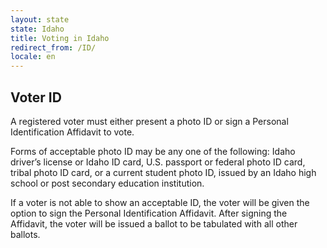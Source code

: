 ```yaml
---
layout: state
state: Idaho
title: Voting in Idaho
redirect_from: /ID/
locale: en
---
```


## Voter ID

A registered voter must either present a photo ID or sign a Personal Identification Affidavit to vote.

Forms of acceptable photo ID may be any one of the following: Idaho driver’s license or Idaho ID card, U.S. passport or federal photo ID card, tribal photo ID card, or a current student photo ID, issued by an Idaho high school or post secondary education institution.

If a voter is not able to show an acceptable ID, the voter will be given the option to sign the Personal Identification Affidavit. After signing the Affidavit, the voter will be issued a ballot to be tabulated with all other ballots.
